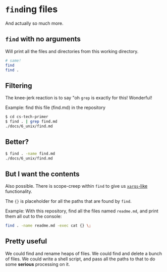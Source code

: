 `find`ing files
===============

And actually so much more.

`find` with no arguments
------------------------

Will print all the files and directories from this working directory.

```sh
# same!
find
find .
```

Filtering
---------

The knee-jerk reaction is to say "oh `grep` is exactly for this!
Wonderful!

Example: find this file (find.md) in the repository

```sh
$ cd cs-tech-primer 
$ find . | grep find.md
./docs/6_unix/find.md
```

Better?
-------

```sh
$ find . -name find.md
./docs/6_unix/find.md
```

But I want the contents
-----------------------

Also possible. There is scope-creep within `find` to give us
[`xargs`-like](xargs.md) functionality.

The `{}` is placeholder for all the paths that are found by `find`.

Example: With this repository, find all the files named `readme.md`, and
print them all out to the console:

```sh
find . -name readme.md -exec cat {} \;
```

Pretty useful
-------------

We could find and rename heaps of files. We could find and delete a bunch
of files. We could write a shell script, and pass all the paths to that to
do some **serious** processing on it.
